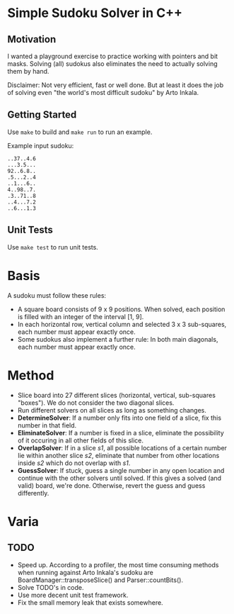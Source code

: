 # Simple Sudoku Solver in C++

## Motivation

I wanted a playground exercise to practice working with pointers
and bit masks. Solving (all) sudokus also eliminates the need to actually
solving them by hand.

Disclaimer: Not very efficient, fast or well done. But at least it does the
job of solving even "the world's most difficult sudoku" by Arto Inkala.


## Getting Started

Use `make` to build and `make run` to run an example.


Example input sudoku:

```
..37..4.6
...3.5...
92..6.8..
.5...2..4
..1...6..
4..98..7.
.3..71..8
..4...7.2
..6...1.3
```

## Unit Tests

Use `make test` to run unit tests.


# Basis

A sudoku must follow these rules:

  - A square board consists of 9 x 9 positions. When solved, each position
    is filled with an integer of the interval [1, 9].
  - In each horizontal row, vertical column and selected 3 x 3 sub-squares,
    each number must appear exactly once.
  - Some sudokus also implement a further rule: In both main diagonals,
    each number must appear exactly once.


# Method

  - Slice board into 27 different slices (horizontal, vertical, sub-squares
    "boxes"). We do not consider the two diagonal slices.
  - Run different solvers on all slices as long as something changes.
  - **DetermineSolver**: If a number only fits into one field of a slice,
    fix this number in that field.
  - **EliminateSolver**: If a number is fixed in a slice, eliminate the
    possibility of it occuring in all other fields of this slice.
  - **OverlapSolver**: If in a slice _s1_, all possible locations of a
    certain number lie within another slice _s2_, eliminate that number
    from other locations inside _s2_ which do not overlap with _s1_.
  - **GuessSolver**: If stuck, guess a single number in any open location and
    continue with the other solvers until solved. If this gives a solved
    (and valid) board, we're done. Otherwise, revert the guess and guess
    differently.


# Varia

## TODO

  - Speed up. According to a profiler, the most time consuming methods
    when running against Arto Inkala's sudoku are
    BoardManager::transposeSlice() and Parser::countBits().
  - Solve TODO's in code.
  - Use more decent unit test framework.
  - Fix the small memory leak that exists somewhere.


